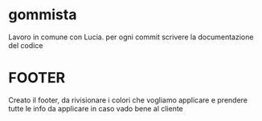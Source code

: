 # gommista

Lavoro in comune con Lucia. per ogni commit scrivere la documentazione del codice

# FOOTER

Creato il footer, da rivisionare i colori che vogliamo applicare e prendere tutte le info da applicare in caso vado bene al cliente